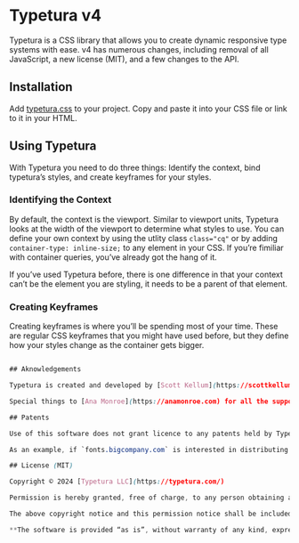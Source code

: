 # Typetura v4

Typetura is a CSS library that allows you to create dynamic responsive type systems with ease. v4 has numerous changes, including removal of all JavaScript, a new license (MIT), and a few changes to the API.

## Installation

Add [typetura.css](https://raw.githubusercontent.com/Typetura/Typetura/main/typetura.css) to your project. Copy and paste it into your CSS file or link to it in your HTML.

## Using Typetura

With Typetura you need to do three things: Identify the context, bind typetura’s styles, and create keyframes for your styles.

### Identifying the Context

By default, the context is the viewport. Similar to viewport units, Typetura looks at the width of the viewport to determine what styles to use. You can define your own context by using the utlity class `class="cq"` or by adding `container-type: inline-size;` to any element in your CSS. If you’re fimiliar with container queries, you’ve already got the hang of it.

If you’ve used Typetura before, there is one difference in that your context can’t be the element you are styling, it needs to be a parent of that element.

### Creating Keyframes



Creating keyframes is where you’ll be spending most of your time. These are regular CSS keyframes that you might have used before, but they define how your styles change as the container gets bigger.

```css

## Aknowledgements

Typetura is created and developed by [Scott Kellum](https://scottkellum.com) and Typetura LLC.

Special things to [Ana Monroe](https://anamonroe.com) for all the support and guidance, Gabrielle Kellner for helping communicate the vision, [Jane Ori](https://propjockey.io/) for cracking the `calc()` division problem, and [Roman Komarov](https://kizu.dev/) and [Miriam Suzanne](https://miriamsuzanne.com/) for their trailblazing on the bleeding edge of CSS.

## Patents

Use of this software does not grant licence to any patents held by Typetura LLC. For more information, please contact [Typetura LLC](https://typetura.com/ip) at [info@typetura.com](mailto:info@typetura.com). These patents describe the distribution of typographc systems at scale as well as how design software might be used to create and manage dynamic typographic systems. These patents protect our business usecases for this software and are not intended to restrict the use of the software itself on projects you own, operate, control, or are a part of.

As an example, if `fonts.bigcompany.com` is interested in distributing typographic systems with their fonts, they would need to license the patents. If `Big Design Software` decided to create an interface keyframing out text scaling in their app, they would need to license the patents. If `yourcompany.com` is using Typetura to manage their own typographic system, they would not need to license the patents.

## License (MIT)

Copyright © 2024 [Typetura LLC](https://typetura.com/)

Permission is hereby granted, free of charge, to any person obtaining a copy of this software and associated documentation files (the “Software”), to deal in the Software without restriction, including without limitation the rights to use, copy, modify, merge, publish, distribute, sublicense, and/or sell copies of the Software, and to permit persons to whom the Software is furnished to do so, subject to the following conditions:

The above copyright notice and this permission notice shall be included in all copies or substantial portions of the Software.

**The software is provided “as is”, without warranty of any kind, express or implied, including but not limited to the warranties of merchantability, fitness for a particular purpose and noninfringement. In no event shall the authors or copyright holders be liable for any claim, damages or other liability, whether in an action of contract, tort or otherwise, arising from, out of or in connection with the software or the use or other dealings in the software.**